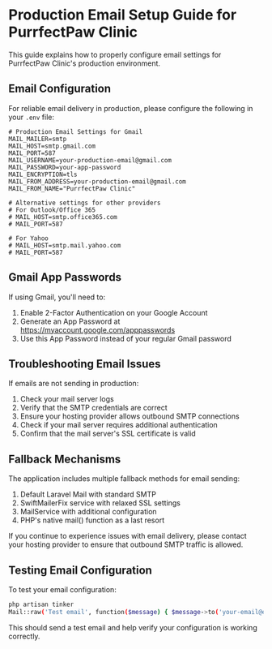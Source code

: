 # Production Email Setup Guide for PurrfectPaw Clinic

This guide explains how to properly configure email settings for PurrfectPaw Clinic's production environment.

## Email Configuration

For reliable email delivery in production, please configure the following in your `.env` file:

```
# Production Email Settings for Gmail
MAIL_MAILER=smtp
MAIL_HOST=smtp.gmail.com
MAIL_PORT=587
MAIL_USERNAME=your-production-email@gmail.com
MAIL_PASSWORD=your-app-password
MAIL_ENCRYPTION=tls
MAIL_FROM_ADDRESS=your-production-email@gmail.com
MAIL_FROM_NAME="PurrfectPaw Clinic"

# Alternative settings for other providers
# For Outlook/Office 365
# MAIL_HOST=smtp.office365.com
# MAIL_PORT=587

# For Yahoo
# MAIL_HOST=smtp.mail.yahoo.com
# MAIL_PORT=587
```

## Gmail App Passwords

If using Gmail, you'll need to:

1. Enable 2-Factor Authentication on your Google Account
2. Generate an App Password at https://myaccount.google.com/apppasswords
3. Use this App Password instead of your regular Gmail password

## Troubleshooting Email Issues

If emails are not sending in production:

1. Check your mail server logs
2. Verify that the SMTP credentials are correct
3. Ensure your hosting provider allows outbound SMTP connections
4. Check if your mail server requires additional authentication
5. Confirm that the mail server's SSL certificate is valid

## Fallback Mechanisms

The application includes multiple fallback methods for email sending:

1. Default Laravel Mail with standard SMTP
2. SwiftMailerFix service with relaxed SSL settings
3. MailService with additional configuration
4. PHP's native mail() function as a last resort

If you continue to experience issues with email delivery, please contact your hosting provider to ensure that outbound SMTP traffic is allowed.

## Testing Email Configuration

To test your email configuration:

```bash
php artisan tinker
Mail::raw('Test email', function($message) { $message->to('your-email@example.com')->subject('Test Subject'); });
```

This should send a test email and help verify your configuration is working correctly.